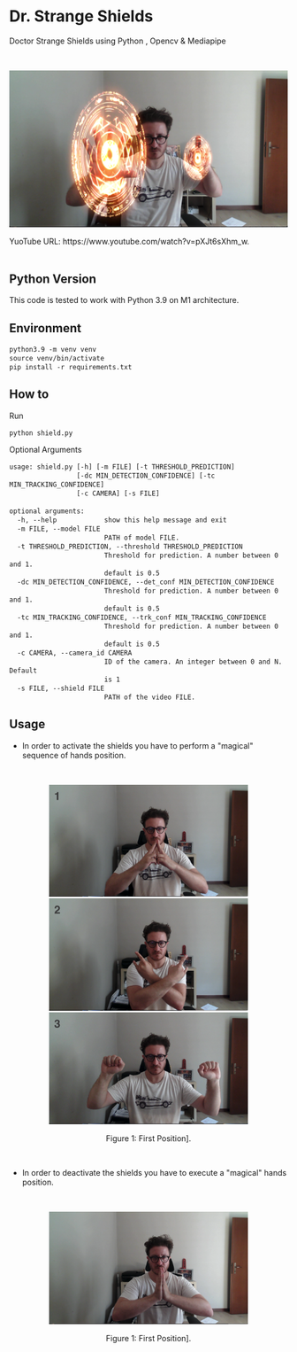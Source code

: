 # Dr. Strange Shields
Doctor Strange Shields using Python , Opencv & Mediapipe

<br>
<p align="center">
  <img width="640"  src="./images/example.png">
</p>  <figcaption style="align: right">YuoTube URL: https://www.youtube.com/watch?v=pXJt6sXhm_w.</figcaption>
<br>

## Python Version
This code is tested to work with Python 3.9 on M1 architecture. 

## Environment

```
python3.9 -m venv venv
source venv/bin/activate
pip install -r requirements.txt
```

## How to
Run
```
python shield.py
```
Optional Arguments
```
usage: shield.py [-h] [-m FILE] [-t THRESHOLD_PREDICTION]
                 [-dc MIN_DETECTION_CONFIDENCE] [-tc MIN_TRACKING_CONFIDENCE]
                 [-c CAMERA] [-s FILE]

optional arguments:
  -h, --help            show this help message and exit
  -m FILE, --model FILE
                        PATH of model FILE.
  -t THRESHOLD_PREDICTION, --threshold THRESHOLD_PREDICTION
                        Threshold for prediction. A number between 0 and 1.
                        default is 0.5
  -dc MIN_DETECTION_CONFIDENCE, --det_conf MIN_DETECTION_CONFIDENCE
                        Threshold for prediction. A number between 0 and 1.
                        default is 0.5
  -tc MIN_TRACKING_CONFIDENCE, --trk_conf MIN_TRACKING_CONFIDENCE
                        Threshold for prediction. A number between 0 and 1.
                        default is 0.5
  -c CAMERA, --camera_id CAMERA
                        ID of the camera. An integer between 0 and N. Default
                        is 1
  -s FILE, --shield FILE
                        PATH of the video FILE.
```

## Usage
- In order to activate the shields you have to perform a "magical" sequence of hands position.

<br>
<p align="center">
  <img width="360"  src="./images/position_1.png">
  <img width="360"  src="./images/position_2.png">
  <img width="360"  src="./images/position_3.png">
  <figcaption align = "center">Figure 1: First Position].</figcaption>
</p>
<br>

- In order to deactivate the shields you have to execute a "magical" hands position.

<br>
<p align="center">
  <img width="360"  src="./images/position_4.png">
  <figcaption align = "center">Figure 1: First Position].</figcaption>
</p>
<br>
